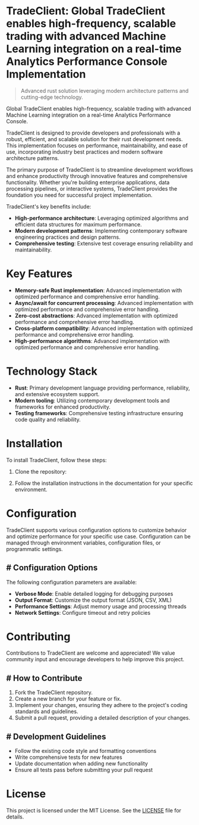 <!-- fallback_TradeClient_20251019232353_29310 -->

# TradeClient: Global TradeClient enables high-frequency, scalable trading with advanced Machine Learning integration on a real-time Analytics Performance Console Implementation
> Advanced rust solution leveraging modern architecture patterns and cutting-edge technology.

Global TradeClient enables high-frequency, scalable trading with advanced Machine Learning integration on a real-time Analytics Performance Console.

TradeClient is designed to provide developers and professionals with a robust, efficient, and scalable solution for their rust development needs. This implementation focuses on performance, maintainability, and ease of use, incorporating industry best practices and modern software architecture patterns.

The primary purpose of TradeClient is to streamline development workflows and enhance productivity through innovative features and comprehensive functionality. Whether you're building enterprise applications, data processing pipelines, or interactive systems, TradeClient provides the foundation you need for successful project implementation.

TradeClient's key benefits include:

* **High-performance architecture**: Leveraging optimized algorithms and efficient data structures for maximum performance.
* **Modern development patterns**: Implementing contemporary software engineering practices and design patterns.
* **Comprehensive testing**: Extensive test coverage ensuring reliability and maintainability.

# Key Features

* **Memory-safe Rust implementation**: Advanced implementation with optimized performance and comprehensive error handling.
* **Async/await for concurrent processing**: Advanced implementation with optimized performance and comprehensive error handling.
* **Zero-cost abstractions**: Advanced implementation with optimized performance and comprehensive error handling.
* **Cross-platform compatibility**: Advanced implementation with optimized performance and comprehensive error handling.
* **High-performance algorithms**: Advanced implementation with optimized performance and comprehensive error handling.

# Technology Stack

* **Rust**: Primary development language providing performance, reliability, and extensive ecosystem support.
* **Modern tooling**: Utilizing contemporary development tools and frameworks for enhanced productivity.
* **Testing frameworks**: Comprehensive testing infrastructure ensuring code quality and reliability.

# Installation

To install TradeClient, follow these steps:

1. Clone the repository:


2. Follow the installation instructions in the documentation for your specific environment.

# Configuration

TradeClient supports various configuration options to customize behavior and optimize performance for your specific use case. Configuration can be managed through environment variables, configuration files, or programmatic settings.

## # Configuration Options

The following configuration parameters are available:

* **Verbose Mode**: Enable detailed logging for debugging purposes
* **Output Format**: Customize the output format (JSON, CSV, XML)
* **Performance Settings**: Adjust memory usage and processing threads
* **Network Settings**: Configure timeout and retry policies

# Contributing

Contributions to TradeClient are welcome and appreciated! We value community input and encourage developers to help improve this project.

## # How to Contribute

1. Fork the TradeClient repository.
2. Create a new branch for your feature or fix.
3. Implement your changes, ensuring they adhere to the project's coding standards and guidelines.
4. Submit a pull request, providing a detailed description of your changes.

## # Development Guidelines

* Follow the existing code style and formatting conventions
* Write comprehensive tests for new features
* Update documentation when adding new functionality
* Ensure all tests pass before submitting your pull request

# License

This project is licensed under the MIT License. See the [LICENSE](https://github.com/xxxPOUPOUxxx/TradeClient/blob/main/LICENSE) file for details.
